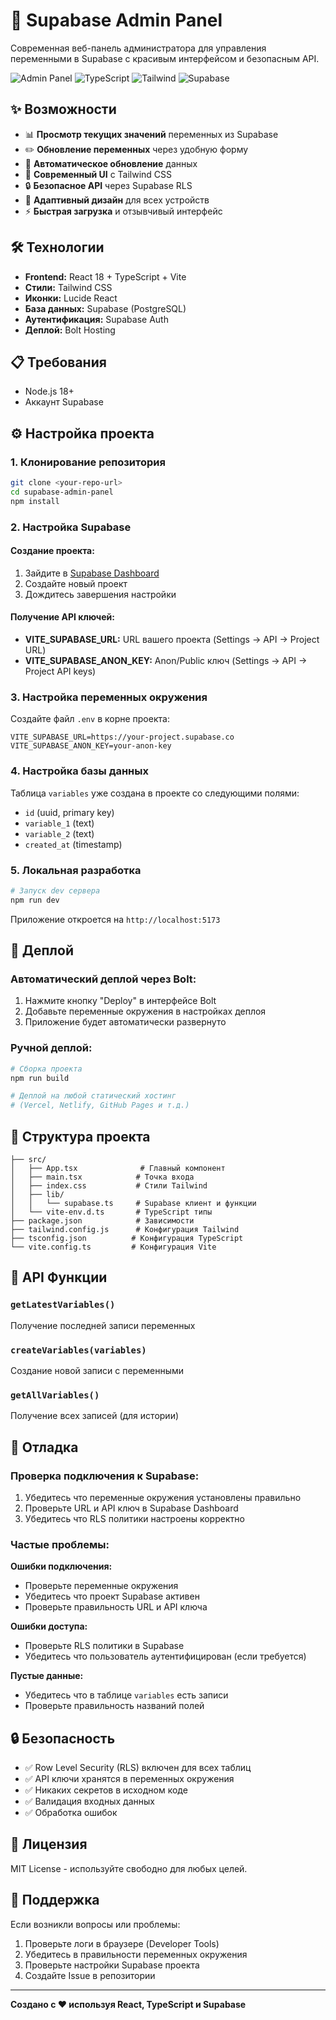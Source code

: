 # 🔧 Supabase Admin Panel

Современная веб-панель администратора для управления переменными в Supabase с красивым интерфейсом и безопасным API.

![Admin Panel](https://img.shields.io/badge/React-18.3.1-blue) ![TypeScript](https://img.shields.io/badge/TypeScript-5.5.3-blue) ![Tailwind](https://img.shields.io/badge/Tailwind-3.4.1-blue) ![Supabase](https://img.shields.io/badge/Database-Supabase-green)

## ✨ Возможности

- 📊 **Просмотр текущих значений** переменных из Supabase
- ✏️ **Обновление переменных** через удобную форму
- 🔄 **Автоматическое обновление** данных
- 🎨 **Современный UI** с Tailwind CSS
- 🔒 **Безопасное API** через Supabase RLS
- 📱 **Адаптивный дизайн** для всех устройств
- ⚡ **Быстрая загрузка** и отзывчивый интерфейс

## 🛠 Технологии

- **Frontend:** React 18 + TypeScript + Vite
- **Стили:** Tailwind CSS
- **Иконки:** Lucide React
- **База данных:** Supabase (PostgreSQL)
- **Аутентификация:** Supabase Auth
- **Деплой:** Bolt Hosting

## 📋 Требования

- Node.js 18+
- Аккаунт Supabase

## ⚙️ Настройка проекта

### 1. Клонирование репозитория

```bash
git clone <your-repo-url>
cd supabase-admin-panel
npm install
```

### 2. Настройка Supabase

#### Создание проекта:
1. Зайдите в [Supabase Dashboard](https://supabase.com/dashboard)
2. Создайте новый проект
3. Дождитесь завершения настройки

#### Получение API ключей:
- **VITE_SUPABASE_URL:** URL вашего проекта (Settings → API → Project URL)
- **VITE_SUPABASE_ANON_KEY:** Anon/Public ключ (Settings → API → Project API keys)

### 3. Настройка переменных окружения

Создайте файл `.env` в корне проекта:

```env
VITE_SUPABASE_URL=https://your-project.supabase.co
VITE_SUPABASE_ANON_KEY=your-anon-key
```

### 4. Настройка базы данных

Таблица `variables` уже создана в проекте со следующими полями:
- `id` (uuid, primary key)
- `variable_1` (text)
- `variable_2` (text)
- `created_at` (timestamp)

### 5. Локальная разработка

```bash
# Запуск dev сервера
npm run dev
```

Приложение откроется на `http://localhost:5173`

## 🚀 Деплой

### Автоматический деплой через Bolt:

1. Нажмите кнопку "Deploy" в интерфейсе Bolt
2. Добавьте переменные окружения в настройках деплоя
3. Приложение будет автоматически развернуто

### Ручной деплой:

```bash
# Сборка проекта
npm run build

# Деплой на любой статический хостинг
# (Vercel, Netlify, GitHub Pages и т.д.)
```

## 📁 Структура проекта

```
├── src/
│   ├── App.tsx              # Главный компонент
│   ├── main.tsx            # Точка входа
│   ├── index.css           # Стили Tailwind
│   ├── lib/
│   │   └── supabase.ts     # Supabase клиент и функции
│   └── vite-env.d.ts       # TypeScript типы
├── package.json            # Зависимости
├── tailwind.config.js      # Конфигурация Tailwind
├── tsconfig.json          # Конфигурация TypeScript
└── vite.config.ts         # Конфигурация Vite
```

## 🔧 API Функции

### `getLatestVariables()`
Получение последней записи переменных

### `createVariables(variables)`
Создание новой записи с переменными

### `getAllVariables()`
Получение всех записей (для истории)

## 🐛 Отладка

### Проверка подключения к Supabase:
1. Убедитесь что переменные окружения установлены правильно
2. Проверьте URL и API ключ в Supabase Dashboard
3. Убедитесь что RLS политики настроены корректно

### Частые проблемы:

**Ошибки подключения:**
- Проверьте переменные окружения
- Убедитесь что проект Supabase активен
- Проверьте правильность URL и API ключа

**Ошибки доступа:**
- Проверьте RLS политики в Supabase
- Убедитесь что пользователь аутентифицирован (если требуется)

**Пустые данные:**
- Убедитесь что в таблице `variables` есть записи
- Проверьте правильность названий полей

## 🔒 Безопасность

- ✅ Row Level Security (RLS) включен для всех таблиц
- ✅ API ключи хранятся в переменных окружения
- ✅ Никаких секретов в исходном коде
- ✅ Валидация входных данных
- ✅ Обработка ошибок

## 📝 Лицензия

MIT License - используйте свободно для любых целей.

## 🤝 Поддержка

Если возникли вопросы или проблемы:
1. Проверьте логи в браузере (Developer Tools)
2. Убедитесь в правильности переменных окружения
3. Проверьте настройки Supabase проекта
4. Создайте Issue в репозитории

---

**Создано с ❤️ используя React, TypeScript и Supabase**
